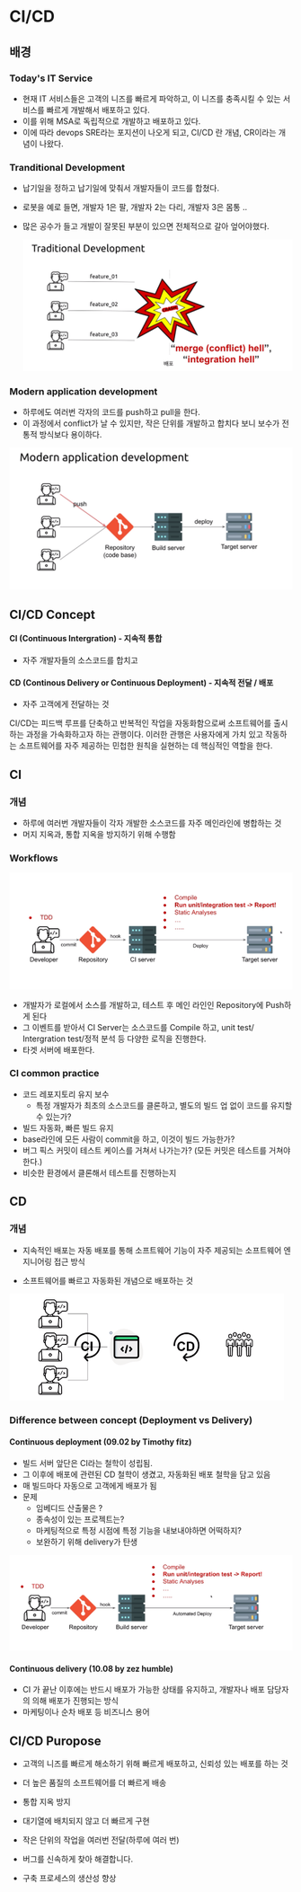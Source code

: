# CI/CD

## 배경

### Today's IT Service

- 현재 IT 서비스들은 고객의 니즈를 빠르게 파악하고, 이 니즈를 충족시킬 수 있는 서비스를 빠르게 개발해서 배포하고 있다.
- 이를 위해 MSA로 독립적으로 개발하고 배포하고 있다. 
- 이에 따라 devops SRE라는 포지션이 나오게 되고, CI/CD 란 개념, CR이라는 개념이 나왔다.



### Tranditional Development

- 납기일을 정하고 납기일에 맞춰서 개발자들이 코드를 합쳤다.

- 로봇을 예로 들면, 개발자 1은 팔, 개발자 2는 다리, 개발자 3은 몸통 ..

- 많은 공수가 들고 개발이 잘못된 부분이 있으면 전체적으로 갈아 엎어야했다.

    ![image-20221021132740396](CICD.assets/image-20221021132740396.png)

### Modern application development

- 하루에도 여러번 각자의 코드를 push하고 pull을 한다.
- 이 과정에서 conflict가 날 수 있지만, 작은 단위를 개발하고 합치다 보니 보수가 전통적 방식보다 용이하다.

![image-20221021132845129](CICD.assets/image-20221021132845129.png)

## CI/CD Concept

#### CI (Continuous Intergration) - 지속적 통합

- 자주 개발자들의 소스코드를 합치고

#### CD (Continous Delivery or Continuous Deployment) - 지속적 전달 / 배포

- 자주 고객에게 전달하는 것 

CI/CD는 피드백 루프를 단축하고 반복적인 작업을 자동화함으로써 소프트웨어를 출시하는 과정을 가속화하고자 하는 관행이다. 이러한 관행은 사용자에게 가치 있고 작동하는 소프트웨어를 자주 제공하는 민첩한 원칙을 실현하는 데 핵심적인 역할을 한다.

## CI

### 개념 

- 하루에 여러번 개발자들이 각자 개발한 소스코드를 자주 메인라인에 병합하는 것 
- 머지 지옥과, 통합 지옥을 방지하기 위해 수행함 

### Workflows

![image-20221021143600959](CICD.assets/image-20221021143600959.png)

- 개발자가 로컬에서 소스를 개발하고, 테스트 후 메인 라인인 Repository에 Push하게 된다
- 그 이벤트를 받아서 CI Server는 소스코드를 Compile 하고, unit test/ Intergration test/정적 분석 등 다양한 로직을 진행한다.
- 타겟 서버에 배포한다. 

### CI common practice

- 코드 레포지토리 유지 보수 
    - 특정 개발자가 최초의 소스코드를 클론하고, 별도의 빌드 업 없이 코드를 유지할 수 있는가? 
- 빌드 자동화, 빠른 빌드 유지 
- base라인에 모든 사람이 commit을 하고, 이것이 빌드 가능한가? 
- 버그 픽스 커밋이 테스트 케이스를 거쳐서 나가는가? (모든 커밋은 테스트를 거쳐야한다.)
- 비슷한 환경에서 클론해서 테스트를 진행하는지 

## CD

### 개념 

- 지속적인 배포는 자동 배포를 통해 소프트웨어 기능이 자주 제공되는 소프트웨어 엔지니어링 접근 방식

- 소프트웨어를 빠르고 자동화된 개념으로 배포하는 것 

![image-20221021145600099](CICD.assets/image-20221021145600099.png)

### Difference between concept (Deployment vs Delivery)

#### Continuous deployment (09.02 by Timothy fitz)

- 빌드 서버 앞단은 CI라는 철학이 성립됨. 
- 그 이후에 배포에 관련된 CD 철학이 생겼고, 자동화된 배포 철학을 담고 있음 
- 매 빌드마다 자동으로 고객에게 배포가 됨 
- 문제
    - 임베디드 산출물은 ? 
    - 종속성이 있는 프로젝트는? 
    - 마케팅적으로 특정 시점에 특정 기능을 내보내야하면 어떡하지? 
    - 보완하기 위해 delivery가 탄생

![image-20221021145913023](CICD.assets/image-20221021145913023.png)

#### Continuous delivery (10.08 by zez humble)

- CI 가 끝난 이후에는 반드시 배포가 가능한 상태를 유지하고, 개발자나 배포 담당자의 의해 배포가 진행되는 방식
- 마케팅이나 순차 배포 등 비즈니스 용어 

## CI/CD Puropose

- 고객의 니즈를 빠르게 해소하기 위해 빠르게 배포하고, 신뢰성 있는 배포를 하는 것 

- 더 높은 품질의 소프트웨어를 더 빠르게 배송
- 통합 지옥 방지
- 대기열에 배치되지 않고 더 빠르게 구현
- 작은 단위의 작업을 여러번 전달(하루에 여러 번)
- 버그를 신속하게 찾아 해결합니다.
- 구축 프로세스의 생산성 향상